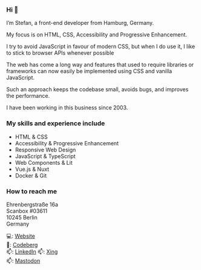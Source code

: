 ### Hi 👋

I’m Stefan, a front-end developer from Hamburg, Germany.

My focus is on HTML, CSS, Accessibility and Progressive Enhancement.

I try to avoid JavaScript in favour of modern CSS, but when I do use it, I like to stick to browser APIs whenever possible

The web has come a long way and features that used to require libraries or frameworks can now easily be implemented using CSS and vanilla JavaScript.

Such an approach keeps the codebase small, avoids bugs, and improves the performance.

I have been working in this business since 2003.

### My skills and experience include

+ HTML & CSS
+ Accessibility & Progressive Enhancement
+ Responsive Web Design
+ JavaScript & TypeScript
+ Web Components & Lit
+ Vue.js & Nuxt
+ Docker & Git

### How to reach me

Ehrenbergstraße 16a  
Scanbox #03611  
10245 Berlin  
Germany
 
💻: <a href="https://www.frede.dev/">Website</a>  
💽: <a href="https://codeberg.org/stefanfrede">Codeberg</a>  
📫: <a href="https://www.linkedin.com/in/stefanfrede">LinkedIn</a> 
📫: <a href="https://www.xing.com/profile/Stefan_Frede2">Xing</a>  
📫: <a rel="me" href="https://mastodon.social/@stefanfrede">Mastodon</a>

<!--
**stefanfrede/stefanfrede** is a ✨ _special_ ✨ repository because its `README.md` (this file) appears on your GitHub profile.

Here are some ideas to get you started:

- 🔭 I’m currently working on ...
- 🌱 I’m currently learning ...
- 👯 I’m looking to collaborate on ...
- 🤔 I’m looking for help with ...
- 💬 Ask me about ...
- 📫 How to reach me: ...
- 😄 Pronouns: ...
- ⚡ Fun fact: ...
-->
